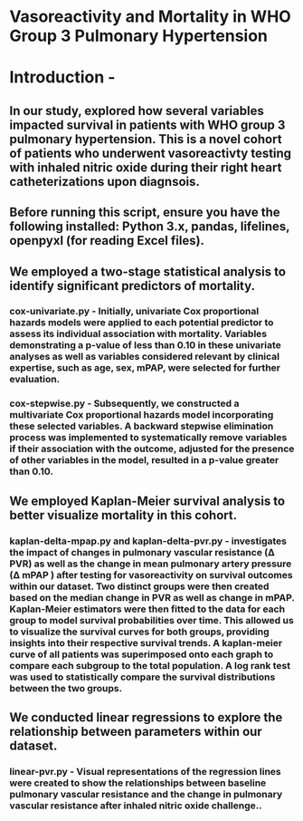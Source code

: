 # Vasoreactivity and Mortality in WHO Group 3 Pulmonary Hypertension

# Introduction - 
## In our study, explored how several variables impacted survival in patients with WHO group 3 pulmonary hypertension. This is a novel cohort of patients who underwent vasoreactivty testing with inhaled nitric oxide during their right heart catheterizations upon diagnsois.

## Before running this script, ensure you have the following installed: Python 3.x, pandas, lifelines, openpyxl (for reading Excel files). 

## We employed a two-stage statistical analysis to identify significant predictors of mortality. 

### cox-univariate.py - Initially, univariate Cox proportional hazards models were applied to each potential predictor to assess its individual association with mortality. Variables demonstrating a p-value of less than 0.10 in these univariate analyses as well as variables considered relevant by clinical expertise, such as age, sex, mPAP, were selected for further evaluation.

### cox-stepwise.py - Subsequently, we constructed a multivariate Cox proportional hazards model incorporating these selected variables. A backward stepwise elimination process was implemented to systematically remove variables if their association with the outcome, adjusted for the presence of other variables in the model, resulted in a p-value greater than 0.10. 

## We employed Kaplan-Meier survival analysis to better visualize mortality in this cohort.


### kaplan-delta-mpap.py and kaplan-delta-pvr.py - investigates the impact of changes in pulmonary vascular resistance (∆ PVR) as well as the change in mean pulmonary artery pressure (∆ mPAP ) after testing for vasoreactivity on survival outcomes within our dataset. Two distinct groups were then created based on the median change in PVR as well as change in mPAP. Kaplan-Meier estimators were then fitted to the data for each group to model survival probabilities over time. This allowed us to visualize the survival curves for both groups, providing insights into their respective survival trends. A kaplan-meier curve of all patients was superimposed onto each graph to compare each subgroup to the total population. A log rank test was used to statistically compare the survival distributions between the two groups. 

## We conducted linear regressions to explore the relationship between parameters within our dataset. 

### linear-pvr.py - Visual representations of the regression lines were created to show the relationships between baseline pulmonary vascular resistance and the change in pulmonary vascular resistance after inhaled nitric oxide challenge..  
